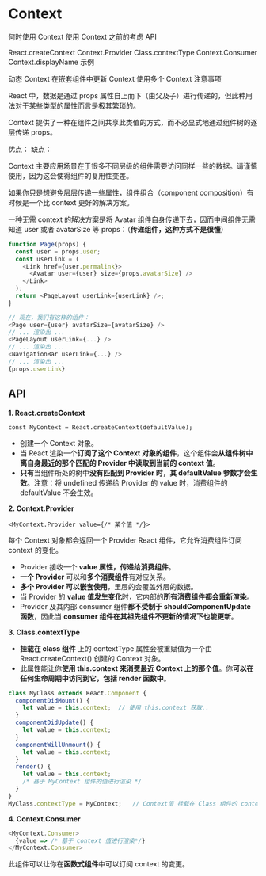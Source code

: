 # Context

何时使用 Context
使用 Context 之前的考虑
API

React.createContext
Context.Provider
Class.contextType
Context.Consumer
Context.displayName
示例

动态 Context
在嵌套组件中更新 Context
使用多个 Context
注意事项


React 中，数据是通过 props 属性自上而下（由父及子）进行传递的，但此种用法对于某些类型的属性而言是极其繁琐的。

Context 提供了一种在组件之间共享此类值的方式，而不必显式地通过组件树的逐层传递 props。

优点：
缺点：


Context 主要应用场景在于很多不同层级的组件需要访问同样一些的数据。请谨慎使用，因为这会使得组件的复用性变差。


如果你只是想避免层层传递一些属性，组件组合（component composition）有时候是一个比 context 更好的解决方案。

一种无需 context 的解决方案是将 Avatar 组件自身传递下去，因而中间组件无需知道 user 或者 avatarSize 等 props：（**传递组件，这种方式不是很懂**）

```js
function Page(props) {
  const user = props.user;
  const userLink = (
    <Link href={user.permalink}>
      <Avatar user={user} size={props.avatarSize} />
    </Link>
  );
  return <PageLayout userLink={userLink} />;
}

// 现在，我们有这样的组件：
<Page user={user} avatarSize={avatarSize} />
// ... 渲染出 ...
<PageLayout userLink={...} />
// ... 渲染出 ...
<NavigationBar userLink={...} />
// ... 渲染出 ...
{props.userLink}
```

## API
**1. React.createContext**
```JS
const MyContext = React.createContext(defaultValue);
```
* 创建一个 Context 对象。
* 当 React 渲染一个**订阅了这个 Context 对象的组件**，这个组件会**从组件树中离自身最近的那个匹配的 Provider 中读取到当前的 context 值**。
* **只有**当组件所处的树中**没有匹配到 Provider 时，其 defaultValue 参数才会生效**。注意：将 undefined 传递给 Provider 的 value 时，消费组件的 defaultValue 不会生效。

**2. Context.Provider**
```JS
<MyContext.Provider value={/* 某个值 */}>
```
每个 Context 对象都会返回一个 Provider React 组件，它允许消费组件订阅 context 的变化。

* Provider 接收一个 **value 属性，传递给消费组件**。
* **一个 Provider** 可以和**多个消费组件**有对应关系。
* **多个 Provider 可以嵌套使用**，里层的会覆盖外层的数据。
* 当 Provider 的 **value 值发生变化**时，它内部的**所有消费组件都会重新渲染**。
* Provider 及其内部 consumer 组件**都不受制于 shouldComponentUpdate 函数**，因此当 **consumer 组件在其祖先组件不更新的情况下也能更新**。

**3. Class.contextType**
* **挂载在 class 组件** 上的 contextType 属性会被重赋值为一个由 React.createContext() 创建的 Context 对象。
* 此属性能让你**使用 this.context 来消费最近 Context 上的那个值**。你**可以在任何生命周期中访问到它，包括 render 函数中**。
```js
class MyClass extends React.Component {
  componentDidMount() {
    let value = this.context;  // 使用 this.context 获取..
  }
  componentDidUpdate() {
    let value = this.context;
  }
  componentWillUnmount() {
    let value = this.context;
  }
  render() {
    let value = this.context;
    /* 基于 MyContext 组件的值进行渲染 */
  }
}
MyClass.contextType = MyContext;   // Context值 挂载在 Class 组件的 contextType 属性上
```

**4. Context.Consumer**
```js
<MyContext.Consumer>
  {value => /* 基于 context 值进行渲染*/}
</MyContext.Consumer>
```
此组件可以让你在**函数式组件**中可以订阅 context 的变更。












